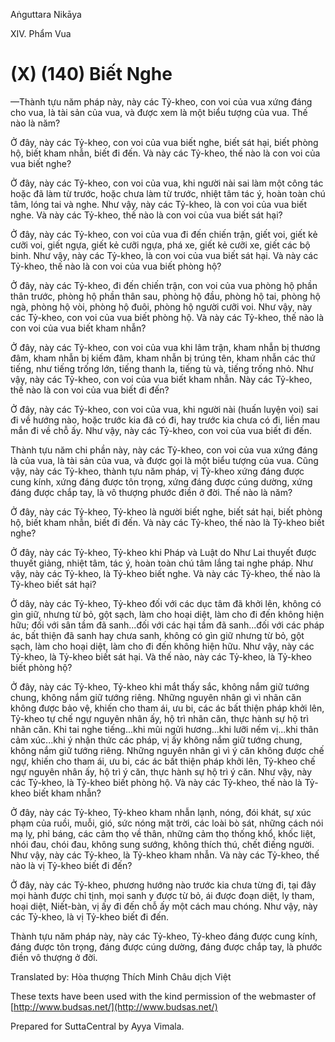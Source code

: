 Aṅguttara Nikāya

XIV. Phẩm Vua

# (X) (140) Biết Nghe

—Thành tựu năm pháp này, này các Tỷ-kheo, con voi của vua xứng đáng cho vua, là tài sản của vua, và được xem là một biểu tượng của vua. Thế nào là năm?

Ở đây, này các Tỷ-kheo, con voi của vua biết nghe, biết sát hại, biết phòng hộ, biết kham nhẫn, biết đi đến. Và này các Tỷ-kheo, thế nào là con voi của vua biết nghe?

Ở đây, này các Tỷ-kheo, con voi của vua, khi người nài sai làm một công tác hoặc đã làm từ trước, hoặc chưa làm từ trước, nhiệt tâm tác ý, hoàn toàn chú tâm, lóng tai và nghe. Như vậy, này các Tỷ-kheo, là con voi của vua biết nghe. Và này các Tỷ-kheo, thế nào là con voi của vua biết sát hại?

Ở đây, này các Tỷ-kheo, con voi của vua đi đến chiến trận, giết voi, giết kẻ cưỡi voi, giết ngựa, giết kẻ cưỡi ngựa, phá xe, giết kẻ cưỡi xe, giết các bộ binh. Như vậy, này các Tỷ-kheo, là con voi của vua biết sát hại. Và này các Tỷ-kheo, thế nào là con voi của vua biết phòng hộ?

Ở đây, này các Tỷ-kheo, đi đến chiến trận, con voi của vua phòng hộ phần thân trước, phòng hộ phần thân sau, phòng hộ đầu, phòng hộ tai, phòng hộ ngà, phòng hộ vòi, phòng hộ đuôi, phòng hộ người cưỡi voi. Như vậy, này các Tỷ-kheo, con voi của vua biết phòng hộ. Và này các Tỷ-kheo, thế nào là con voi của vua biết kham nhẫn?

Ở đây, này các Tỷ-kheo, con voi của vua khi lâm trận, kham nhẫn bị thương đâm, kham nhẫn bị kiếm đâm, kham nhẫn bị trúng tên, kham nhẫn các thứ tiếng, như tiếng trống lớn, tiếng thanh la, tiếng tù và, tiếng trống nhỏ. Như vậy, này các Tỷ-kheo, con voi của vua biết kham nhẫn. Này các Tỷ-kheo, thế nào là con voi của vua biết đi đến?

Ở đây, này các Tỷ-kheo, con voi của vua, khi người nài (huấn luyện voi) sai đi về hướng nào, hoặc trước kia đã có đi, hay trước kia chưa có đi, liền mau mắn đi về chỗ ấy. Như vậy, này các Tỷ-kheo, con voi của vua biết đi đến.

Thành tựu năm chi phần này, này các Tỷ-kheo, con voi của vua xứng đáng là của vua, là tài sản của vua, và được gọi là một biểu tượng của vua. Cũng vậy, này các Tỷ-kheo, thành tựu năm pháp, vị Tỷ-kheo xứng đáng được cung kính, xứng đáng được tôn trọng, xứng đáng được cúng dường, xứng đáng được chắp tay, là vô thượng phước điền ở đời. Thế nào là năm?

Ở đây, này các Tỷ-kheo, Tỷ-kheo là người biết nghe, biết sát hại, biết phòng hộ, biết kham nhẫn, biết đi đến. Và này các Tỷ-kheo, thế nào là Tỷ-kheo biết nghe?

Ở đây, này các Tỷ-kheo, Tỷ-kheo khi Pháp và Luật do Như Lai thuyết được thuyết giảng, nhiệt tâm, tác ý, hoàn toàn chú tâm lắng tai nghe pháp. Như vậy, này các Tỷ-kheo, là Tỷ-kheo biết nghe. Và này các Tỷ-kheo, thế nào là Tỷ-kheo biết sát hại?

Ở dây, này các Tỷ-kheo, Tỷ-kheo đối với các dục tâm đã khởi lên, không có gìn giữ, nhưng từ bỏ, gột sạch, làm cho hoại diệt, làm cho đi đến không hiện hữu; đối với sân tầm đã sanh...đối với các hại tầm đã sanh...đối với các pháp ác, bất thiện đã sanh hay chưa sanh, không có gìn giữ nhưng từ bỏ, gột sạch, làm cho hoại diệt, làm cho đi đến không hiện hữu. Như vậy, này các Tỷ-kheo, là Tỷ-kheo biết sát hại. Và thế nào, này các Tỷ-kheo, là Tỷ-kheo biết phòng hộ?

Ở đây, này các Tỷ-kheo, Tỷ-kheo khi mắt thấy sắc, không nắm giữ tướng chung, không nắm giữ tướng riêng. Những nguyên nhân gì vì nhãn căn không được bảo vệ, khiến cho tham ái, ưu bi, các ác bất thiện pháp khởi lên, Tỷ-kheo tự chế ngự nguyên nhân ấy, hộ trì nhãn căn, thực hành sự hộ trì nhãn căn. Khi tai nghe tiếng...khi mũi ngửi hương...khi lưỡi nếm vị...khi thân cảm xúc...khi ý nhận thức các pháp, vị ấy không nắm giữ tướng chung, không nắm giữ tướng riêng. Những nguyên nhân gì vì ý căn không được chế ngự, khiến cho tham ái, ưu bi, các ác bất thiện pháp khởi lên, Tỷ-kheo chế ngự nguyên nhân ấy, hộ trì ý căn, thực hành sự hộ trì ý căn. Như vậy, này các Tỷ-kheo, là Tỷ-kheo biết phòng hộ. Và này các Tỷ-kheo, thế nào là Tỷ-kheo biết kham nhẫn?

Ở đây, này các Tỷ-kheo, Tỷ-kheo kham nhẫn lạnh, nóng, đói khát, sự xúc phạm của ruồi, muỗi, gió, sức nóng mặt trời, các loài bò sát, những cách nói mạ lỵ, phỉ báng, các cảm thọ về thân, những cảm thọ thống khổ, khốc liệt, nhói đau, chói đau, không sung sướng, không thích thú, chết điếng người. Như vậy, này các Tỷ-kheo, là Tỷ-kheo kham nhẫn. Và này các Tỷ-kheo, thế nào là vị Tỷ-kheo biết đi đến?

Ở đây, này các Tỷ-kheo, phương hướng nào trước kia chưa từng đi, tại đây mọi hành được chỉ tịnh, mọi sanh y được từ bỏ, ái được đoạn diệt, ly tham, hoại diệt, Niết-bàn, vị ấy đi đến chỗ ấy một cách mau chóng. Như vậy, này các Tỷ-kheo, là vị Tỷ-kheo biết đi đến.

Thành tựu năm pháp này, này các Tỷ-kheo, Tỷ-kheo đáng được cung kính, đáng được tôn trọng, đáng được cúng dường, đáng được chắp tay, là phước điền vô thượng ở đời.

Translated by: Hòa thượng Thích Minh Châu dịch Việt

These texts have been used with the kind permission of the webmaster of [http://www.budsas.net/](http://www.budsas.net/)

Prepared for SuttaCentral by Ayya Vimala.
